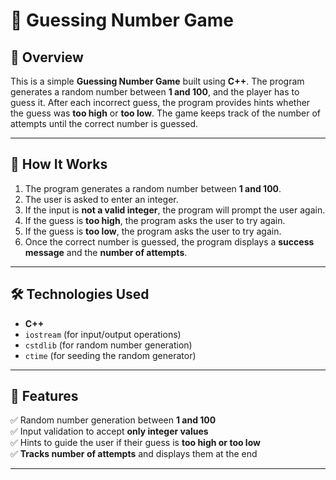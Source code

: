 # 🎯 Guessing Number Game  

## 📌 Overview  
This is a simple **Guessing Number Game** built using **C++**. The program generates a random number between **1 and 100**, and the player has to guess it. After each incorrect guess, the program provides hints whether the guess was **too high** or **too low**. The game keeps track of the number of attempts until the correct number is guessed.  

---

## 🚀 How It Works  
1. The program generates a random number between **1 and 100**.  
2. The user is asked to enter an integer.  
3. If the input is **not a valid integer**, the program will prompt the user again.  
4. If the guess is **too high**, the program asks the user to try again.  
5. If the guess is **too low**, the program asks the user to try again.  
6. Once the correct number is guessed, the program displays a **success message** and the **number of attempts**.  

---

## 🛠 Technologies Used  
- **C++**  
- `iostream` (for input/output operations)  
- `cstdlib` (for random number generation)  
- `ctime` (for seeding the random generator)  

---

## 📝 Features  
✅ Random number generation between **1 and 100**  
✅ Input validation to accept **only integer values**  
✅ Hints to guide the user if their guess is **too high or too low**  
✅ **Tracks number of attempts** and displays them at the end  

---
